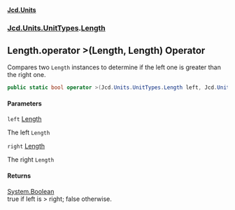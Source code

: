 #### [Jcd.Units](index.md 'index')
### [Jcd.Units.UnitTypes](Jcd.Units.UnitTypes.md 'Jcd.Units.UnitTypes').[Length](Jcd.Units.UnitTypes.Length.md 'Jcd.Units.UnitTypes.Length')

## Length.operator >(Length, Length) Operator

Compares two `Length` instances to determine if the left one is greater than the right one.

```csharp
public static bool operator >(Jcd.Units.UnitTypes.Length left, Jcd.Units.UnitTypes.Length right);
```
#### Parameters

<a name='Jcd.Units.UnitTypes.Length.op_GreaterThan(Jcd.Units.UnitTypes.Length,Jcd.Units.UnitTypes.Length).left'></a>

`left` [Length](Jcd.Units.UnitTypes.Length.md 'Jcd.Units.UnitTypes.Length')

The left `Length`

<a name='Jcd.Units.UnitTypes.Length.op_GreaterThan(Jcd.Units.UnitTypes.Length,Jcd.Units.UnitTypes.Length).right'></a>

`right` [Length](Jcd.Units.UnitTypes.Length.md 'Jcd.Units.UnitTypes.Length')

The right `Length`

#### Returns
[System.Boolean](https://docs.microsoft.com/en-us/dotnet/api/System.Boolean 'System.Boolean')  
true if left is > right; false otherwise.